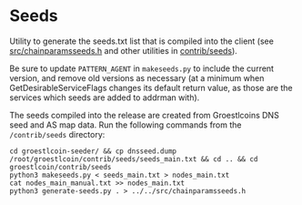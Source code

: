 # Seeds

Utility to generate the seeds.txt list that is compiled into the client
(see [src/chainparamsseeds.h](/src/chainparamsseeds.h) and other utilities in [contrib/seeds](/contrib/seeds)).

Be sure to update `PATTERN_AGENT` in `makeseeds.py` to include the current version,
and remove old versions as necessary (at a minimum when GetDesirableServiceFlags
changes its default return value, as those are the services which seeds are added
to addrman with).

The seeds compiled into the release are created from Groestlcoins DNS seed and AS map
data. Run the following commands from the `/contrib/seeds` directory:

    cd groestlcoin-seeder/ && cp dnsseed.dump /root/groestlcoin/contrib/seeds/seeds_main.txt && cd .. && cd groestlcoin/contrib/seeds
    python3 makeseeds.py < seeds_main.txt > nodes_main.txt
    cat nodes_main_manual.txt >> nodes_main.txt
    python3 generate-seeds.py . > ../../src/chainparamsseeds.h

